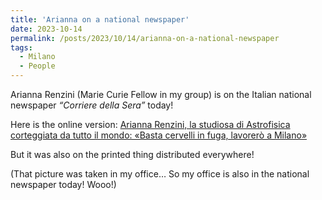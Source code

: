 ```yaml
---
title: 'Arianna on a national newspaper'
date: 2023-10-14
permalink: /posts/2023/10/14/arianna-on-a-national-newspaper
tags:
  - Milano
  - People
---
```


Arianna Renzini (Marie Curie Fellow in my group) is on the Italian national newspaper _“Corriere della Sera”_ today!

Here is the online version: [Arianna Renzini, la studiosa di Astrofisica corteggiata da tutto il mondo: «Basta cervelli in fuga, lavorerò a Milano»](<https://milano.corriere.it/notizie/cronaca/23_ottobre_14/arianna-renzini-la-studiosa-di-astrofisica-corteggiata-da-tutto-il-mondo-basta-cervelli-in-fuga-lavorero-a-milano-ddafaffa-7ae7-486b-86a8-0359fabcfxlk.shtml>)

But it was also on the printed thing distributed everywhere!

(That picture was taken in my office… So my office is also in the national newspaper today! Wooo!)

